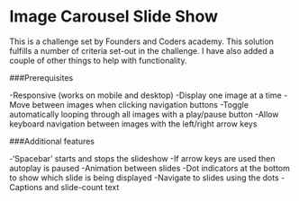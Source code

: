 Image Carousel Slide Show
=========================


This is a challenge set by Founders and Coders academy.  This solution fulfills a number of criteria set-out in the challenge.  I have also added a couple of other things to help with functionality.

###Prerequisites

-Responsive (works on mobile and desktop)
-Display one image at a time
-Move between images when clicking navigation buttons
-Toggle automatically looping through all images with a play/pause button
-Allow keyboard navigation between images with the left/right arrow keys

###Additional features

-‘Spacebar’ starts and stops the slideshow
-If arrow keys are used then autoplay is paused
-Animation between slides
-Dot indicators at the bottom to show which slide is being displayed
-Navigate to slides using the dots
-Captions and slide-count text



